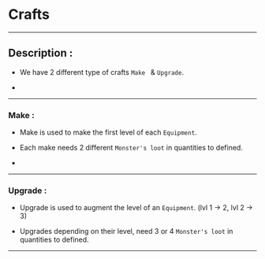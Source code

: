 # Crafts
---
## Description :
* We have 2 different type of crafts `Make ` & `Upgrade`.

*  
---
### Make :
* Make is used to make the first level of each `Equipment`.

* Each make needs 2 different `Monster's loot` in quantities to defined.

*

---
### Upgrade :
* Upgrade is used to augment the level of an `Equipment`. (lvl 1 -> 2, lvl 2 -> 3)

* Upgrades depending on their level, need 3 or 4 `Monster's loot` in quantities to defined.

---